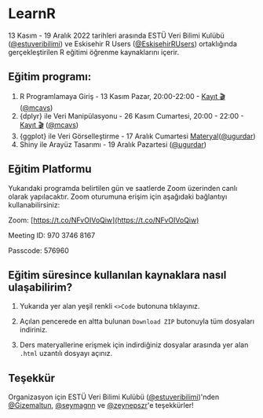 # LearnR
13 Kasım - 19 Aralık 2022 tarihleri arasında ESTÜ Veri Bilimi Kulübü ([@estuveribilimi](https://github.com/estuveribilimi)) ve Eskisehir R Users ([@EskisehirRUsers](https://github.com/EskisehirRUsers)) ortaklığında gerçekleştirilen R eğitimi öğrenme kaynaklarını içerir.

## Eğitim programı:

1. R Programlamaya Giriş - 13 Kasım Pazar, 20:00-22:00 - [Kayıt :clapper:](https://www.youtube.com/watch?v=Q96d0heoMrw) ([@mcavs](https://github.com/mcavs))
2. {dplyr} ile Veri Manipülasyonu - 26 Kasım Cumartesi, 20:00 - 22:00 - [Kayıt :clapper:](https://youtu.be/pfy9s6U8oMk) ([@mcavs](https://github.com/mcavs))
3. {ggplot} ile Veri Görselleştirme - 17 Aralık Cumartesi [Materyal](https://github.com/ugurdar/RileVeriGorsellestirme)([@ugurdar](https://github.com/ugurdar))
4. Shiny ile Arayüz Tasarımı - 19 Aralık Pazartesi ([@ugurdar](https://github.com/ugurdar))


## Eğitim Platformu

Yukarıdaki programda belirtilen gün ve saatlerde Zoom üzerinden canlı olarak yapılacaktır. Zoom oturumuna erişim için aşağıdaki bağlantıyı kullanabilirsiniz:

Zoom: [https://t.co/NFvOIVoQiw](https://t.co/NFvOIVoQiw)

Meeting ID: 970 3746 8167

Passcode: 576960


## Eğitim süresince kullanılan kaynaklara nasıl ulaşabilirim?

1. Yukarıda yer alan yeşil renkli `<>Code` butonuna tıklayınız. 

2. Açılan pencerede en altta bulunan `Download ZIP` butonuyla tüm dosyaları indiriniz.

3. Ders materyallerine erişmek için indirdiğiniz dosyalar arasında yer alan `.html` uzantılı dosyayı açınız.


## Teşekkür

Organizasyon için ESTÜ Veri Bilimi Kulübü ([@estuveribilimi](https://github.com/estuveribilimi))'nden [@Gizemaltun](https://github.com/Gizemaltun), [@seymagnn](https://github.com/seymagnn) ve [@zeynepszr](https://github.com/zeynepszr)'e teşekkürler!


